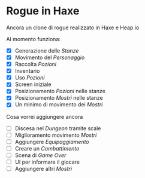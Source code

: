 # Rogue in Haxe

Ancora un clone di rogue realizzato in Haxe e Heap.io

Al momento funziona:

- [x] Generazione delle _Stanze_
- [x] Movimento del _Personaggio_
- [x] Raccolta _Pozioni_
- [x] Inventario
- [x] Uso _Pozioni_
- [x] Screen iniziale
- [x] Posizionamento _Pozioni_ nelle stanze
- [x] Posizionamento _Mostri_ nelle stanze
- [x] Un minimo di movimento dei _Mostri_

Cosa vorrei aggiungere ancora

- [ ] Discesa nel _Dungeon_ tramite scale
- [ ] Miglioramento movimento _Mostri_
- [ ] Aggiungere _Equipaggiamento_
- [ ] Creare un _Combattimento_
- [ ] Scena di _Game Over_
- [ ] UI per informare il giocare
- [ ] Aggiungere altri _Mostri_
